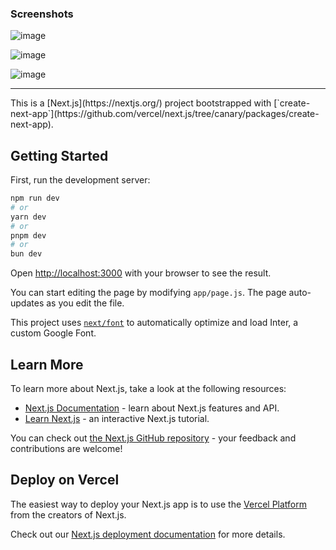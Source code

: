 ### Screenshots

![image](https://github.com/tanyapanchal/Appscript-task--Tanya-/assets/92576367/98d256ec-3805-4865-bf16-ca800a244484)

![image](https://github.com/tanyapanchal/Appscript-task--Tanya-/assets/92576367/5e121b17-5481-4c3f-880b-a6a2ab3f5b98)

![image](https://github.com/tanyapanchal/Appscript-task--Tanya-/assets/92576367/0cf5046f-bebf-47b8-9730-43510339f55d)




<hr/>
This is a [Next.js](https://nextjs.org/) project bootstrapped with [`create-next-app`](https://github.com/vercel/next.js/tree/canary/packages/create-next-app).

## Getting Started

First, run the development server:

```bash
npm run dev
# or
yarn dev
# or
pnpm dev
# or
bun dev
```

Open [http://localhost:3000](http://localhost:3000) with your browser to see the result.

You can start editing the page by modifying `app/page.js`. The page auto-updates as you edit the file.

This project uses [`next/font`](https://nextjs.org/docs/basic-features/font-optimization) to automatically optimize and load Inter, a custom Google Font.

## Learn More

To learn more about Next.js, take a look at the following resources:

- [Next.js Documentation](https://nextjs.org/docs) - learn about Next.js features and API.
- [Learn Next.js](https://nextjs.org/learn) - an interactive Next.js tutorial.

You can check out [the Next.js GitHub repository](https://github.com/vercel/next.js/) - your feedback and contributions are welcome!

## Deploy on Vercel

The easiest way to deploy your Next.js app is to use the [Vercel Platform](https://vercel.com/new?utm_medium=default-template&filter=next.js&utm_source=create-next-app&utm_campaign=create-next-app-readme) from the creators of Next.js.

Check out our [Next.js deployment documentation](https://nextjs.org/docs/deployment) for more details.
